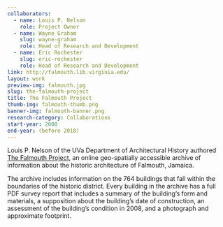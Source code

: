 ```yaml
---
collaborators: 
  - name: Louis P. Nelson
    role: Project Owner
  - name: Wayne Graham
    slug: wayne-graham
    role: Head of Research and Development
  - name: Eric Rochester
    slug: eric-rochester
    role: Head of Research and Development
link: http://falmouth.lib.virginia.edu/
layout: work
preview-img: falmouth.jpg
slug: the-falmouth-project
title: The Falmouth Project
thumb-img: falmouth-thumb.png
banner-img: falmouth-banner.png
research-category: Collaborations
start-year: 2008
end-year: (before 2018)
---
```


Louis P. Nelson of the UVa Department of Architectural History authored [The Falmouth Project](http://falmouth.lib.virginia.edu/), an online geo-spatially accessible archive of information about the historic architecture of Falmouth, Jamaica.

The archive includes information on the 764 buildings that fall within the boundaries of the historic district. Every building in the archive has a full PDF survey report that includes a summary of the building’s form and materials, a supposition about the building’s date of construction, an assessment of the building’s condition in 2008, and a photograph and approximate footprint.
